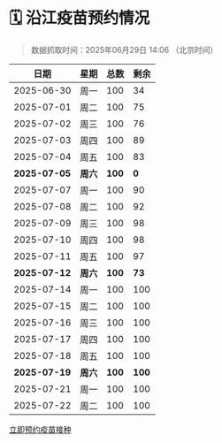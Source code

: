 # 🗓️ 沿江疫苗预约情况

> 数据抓取时间：2025年06月29日 14:06 （北京时间）

| 日期 | 星期 | 总数 | 剩余 |
|------|------|------|------|
| 2025-06-30 | 周一 | 100 | 34 |
| 2025-07-01 | 周二 | 100 | 75 |
| 2025-07-02 | 周三 | 100 | 76 |
| 2025-07-03 | 周四 | 100 | 89 |
| 2025-07-04 | 周五 | 100 | 83 |
| **2025-07-05** | **周六** | **100** | **0** |
| 2025-07-07 | 周一 | 100 | 90 |
| 2025-07-08 | 周二 | 100 | 92 |
| 2025-07-09 | 周三 | 100 | 98 |
| 2025-07-10 | 周四 | 100 | 98 |
| 2025-07-11 | 周五 | 100 | 97 |
| **2025-07-12** | **周六** | **100** | **73** |
| 2025-07-14 | 周一 | 100 | 100 |
| 2025-07-15 | 周二 | 100 | 100 |
| 2025-07-16 | 周三 | 100 | 100 |
| 2025-07-17 | 周四 | 100 | 100 |
| 2025-07-18 | 周五 | 100 | 100 |
| **2025-07-19** | **周六** | **100** | **100** |
| 2025-07-21 | 周一 | 100 | 100 |
| 2025-07-22 | 周二 | 100 | 100 |


<div class="button-container">
<a class="btn" href="http://yfzweb.ishequ.net/#/login" target="_blank">立即预约疫苗接种</a>
</div>
